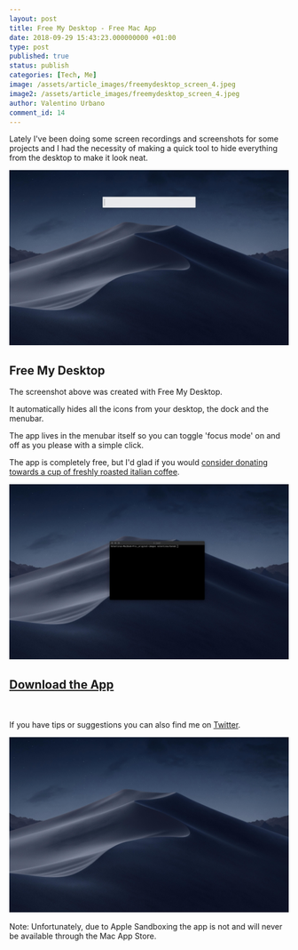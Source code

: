 ```yaml
---
layout: post
title: Free My Desktop - Free Mac App
date: 2018-09-29 15:43:23.000000000 +01:00
type: post
published: true
status: publish
categories: [Tech, Me]
image: /assets/article_images/freemydesktop_screen_4.jpeg
image2: /assets/article_images/freemydesktop_screen_4.jpeg
author: Valentino Urbano
comment_id: 14
---
```


Lately I've been doing some screen recordings and screenshots for some projects and I had the necessity of making a quick tool to hide everything from the desktop to make it look neat.

![Free My Desktop](/assets/article_images/freemydesktop_screen_1.jpeg)

## Free My Desktop

The screenshot above was created with Free My Desktop.

It automatically hides all the icons from your desktop, the dock and the menubar.

The app lives in the menubar itself so you can toggle 'focus mode' on and off as you please with a simple click.

The app is completely free, but I'd glad if you would [consider donating towards a cup of freshly roasted italian coffee][1].

![Free My Desktop](/assets/article_images/freemydesktop_screen_2.jpeg)

## [Download the App][2]

<br><br>If you have tips or suggestions you can also find me on [Twitter][3].

![Free My Desktop](/assets/article_images/freemydesktop_screen_3.jpeg)

Note: Unfortunately, due to Apple Sandboxing the app is not and will never be available through the Mac App Store.

[1]: https://www.paypal.me/vale93
[2]: /apps/mac/freemydesktop/
[3]: https://twitter.com/valentinourbano
